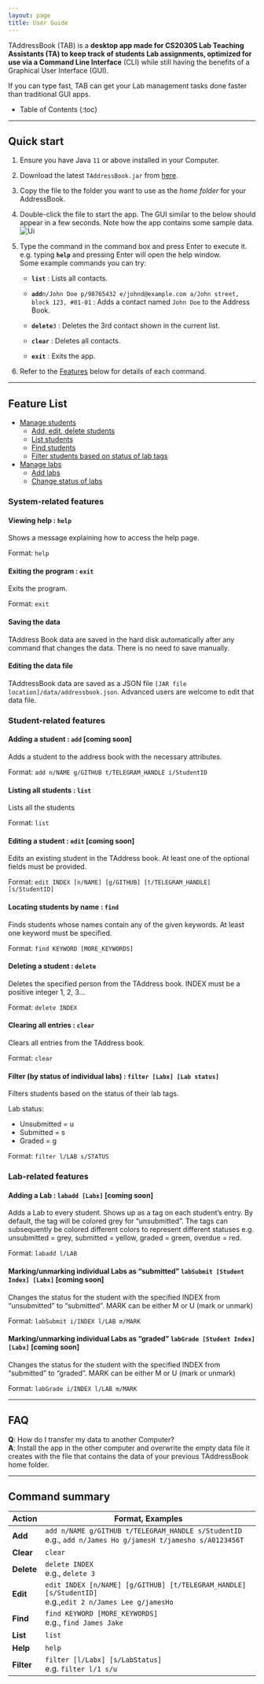 ```yaml
---
layout: page
title: User Guide
---
```


TAddressBook (TAB) is a **desktop app made for CS2030S Lab Teaching Assistants (TA) to keep track of students Lab assignments, optimized for use via a Command Line Interface** (CLI) while still having the benefits of a Graphical User Interface (GUI).

If you can type fast, TAB can get your Lab management tasks done faster than traditional GUI apps.

* Table of Contents
{:toc}

--------------------------------------------------------------------------------------------------------------------

## Quick start

1. Ensure you have Java `11` or above installed in your Computer.

1. Download the latest `TAddressBook.jar` from [here](https://github.com/AY2122S2-CS2103-F10-1/tp/releases).

1. Copy the file to the folder you want to use as the _home folder_ for your AddressBook.

1. Double-click the file to start the app. The GUI similar to the below should appear in a few seconds. Note how the app contains some sample data.<br>
   ![Ui](images/Ui.png)

1. Type the command in the command box and press Enter to execute it. e.g. typing **`help`** and pressing Enter will open the help window.<br>
   Some example commands you can try:

   * **`list`** : Lists all contacts.

   * **`add`**`n/John Doe p/98765432 e/johnd@example.com a/John street, block 123, #01-01` : Adds a contact named `John Doe` to the Address Book.

   * **`delete`**`3` : Deletes the 3rd contact shown in the current list.

   * **`clear`** : Deletes all contacts.

   * **`exit`** : Exits the app.

1. Refer to the [Features](#feature-list) below for details of each command.

--------------------------------------------------------------------------------------------------------------------
## Feature List
- [Manage students](#student-related-features)
    - [Add, edit, delete students](#adding-a-student--add-coming-soon)
    - [List students](#listing-all-students--list)
    - [Find students](#locating-students-by-name--find)
    - [Filter students based on status of lab tags](#filter-by-status-of-individual-labs--filter-labx-lab-status)
- [Manage labs](#lab-related-features)
    - [Add labs](#adding-a-lab--labadd-labx-coming-soon)
    - [Change status of labs](#markingunmarking-individual-labs-as-graded-labgrade-student-index-labx-coming-soon)

### System-related features

#### Viewing help : `help`
Shows a message explaining how to access the help page.

Format: `help`

#### Exiting the program : `exit`
Exits the program.

Format: `exit`

#### Saving the data
TAddress Book data are saved in the hard disk automatically after any command that changes the data. There is no need to save manually.

#### Editing the data file
TAddressBook data are saved as a JSON file `[JAR file location]/data/addressbook.json`. Advanced users are welcome to edit that data file.

### Student-related features

#### Adding a student : `add` [coming soon]
Adds a student to the address book with the necessary attributes.

Format: `add n/NAME g/GITHUB t/TELEGRAM_HANDLE i/StudentID`

#### Listing all students : `list`
Lists all the students

Format: `list`

#### Editing a student : `edit` [coming soon]
Edits an existing student in the TAddress book. At least one of the optional fields must be provided.

Format: `edit INDEX [n/NAME] [g/GITHUB] [t/TELEGRAM_HANDLE] [s/StudentID]`

#### Locating students by name : `find`
Finds students whose names contain any of the given keywords. At least one keyword must be specified.

Format: `find KEYWORD [MORE_KEYWORDS]`

#### Deleting a student : `delete`
Deletes the specified person from the TAddress book. INDEX must be a positive integer 1, 2, 3...

Format: `delete INDEX`

#### Clearing all entries : `clear`
Clears all entries from the TAddress book.

Format: `clear`

#### Filter (by status of individual labs) : `filter [Labx] [Lab status]`
Filters students based on the status of their lab tags.

Lab status:
* Unsubmitted = u
* Submitted = s
* Graded = g

Format: `filter l/LAB s/STATUS`

### Lab-related features

#### Adding a Lab : `labadd [Labx]` [coming soon]
Adds a Lab to every student. Shows up as a tag on each student’s entry.
By default, the tag will be colored grey for “unsubmitted”. The tags can subsequently be colored different colors to represent different statuses e.g. unsubmitted = grey, submitted = yellow, graded = green, overdue = red.

Format: `labadd l/LAB`

#### Marking/unmarking individual Labs as “submitted” `labSubmit [Student Index] [Labx]` [coming soon]
Changes the status for the student with the specified INDEX from “unsubmitted” to “submitted”.  MARK can be either M or U (mark or unmark)

Format: `labSubmit i/INDEX l/LAB m/MARK`

#### Marking/unmarking individual Labs as “graded” `labGrade [Student Index] [Labx]` [coming soon]
Changes the status for the student with the specified INDEX from “submitted” to “graded”.
MARK can be either M or U (mark or unmark)

Format: `labGrade i/INDEX l/LAB m/MARK`

--------------------------------------------------------------------------------------------------------------------
## FAQ

**Q**: How do I transfer my data to another Computer?<br>
**A**: Install the app in the other computer and overwrite the empty data file it creates with the file that contains the data of your previous TAddressBook home folder.

--------------------------------------------------------------------------------------------------------------------

## Command summary

Action | Format, Examples
--------|------------------
**Add** | `add n/NAME g/GITHUB t/TELEGRAM_HANDLE s/StudentID` <br> e.g., `add n/James Ho g/jamesH t/jamesho s/A0123456T`
**Clear** | `clear`
**Delete** | `delete INDEX`<br> e.g., `delete 3`
**Edit** | `edit INDEX [n/NAME] [g/GITHUB] [t/TELEGRAM_HANDLE] [s/StudentID]`<br> e.g.,`edit 2 n/James Lee g/jamesHo`
**Find** | `find KEYWORD [MORE_KEYWORDS]`<br> e.g., `find James Jake`
**List** | `list`
**Help** | `help`
**Filter** | `filter [l/Labx] [s/LabStatus]`<br> e.g. `filter l/1 s/u`
